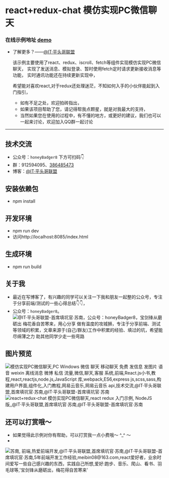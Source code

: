# react+redux-chat 模仿实现PC微信聊天

### 在线示例地址 [demo](https://meibin08.github.io/react-redux-chat/index.html "react+redux-chat 模仿实现PC微信聊天,react redux 入门示例, NodeJS 版,微信,聊天,mac chat,@IT·平头哥联盟,首席填坑官∙苏南,@IT·平头哥联盟-首席填坑官∙苏南")
+ 了解更多？——[@IT·平头哥联盟](https://honeybadger8.github.io/blog/ "@IT·平头哥联盟-首席填坑官∙苏南")

	该示例主要使用了react、redux、iscroll、fetch等组件实现模仿实现PC微信聊天，
	实现了发送消息、模拟登录、暂时使用fetch定时请求更新接收消息等功能，
	实时通讯功能还在持续更新实现中，

	希望能对喜欢react,对于redux还处理迷茫，不知如何入手的小伙伴能起到入门指引，
	- 如有不足之处，欢迎拍砖指出，
	- 如果该项目帮助了您，请记得帮我点颗星，就是对我最大的支持，
	- 当然如果您在使用的过程中，有不懂的地方，或更好的建议，我们也可以一起来讨论，欢迎加入QQ群一起讨论
****

## 技术交流
- 公众号：`honeyBadger8` 下方可扫码👇
- 群：912594095、[386485473](https://shang.qq.com/wpa/qunwpa?idkey=d44baf17512787eb0e4f268849a3239d6b9675145a606e21b9a055176bd1c0e2 "React\redux技术交流群")
- 博客：[@IT·平头哥联盟](https://honeybadger8.github.io/blog/ "@IT·平头哥联盟-首席填坑官∙苏南")

## 安装依赖包
- npm install

## 开发环境
- npm run dev
- 访问http://localhost:8085/index.html

## 生成环境
- npm run build

## 关于我
- 最近在写博客了，有兴趣的同学可以关注一下我和朋友一起整的公众号，专注于分享前端/测试的一些心得总结👇👇，
- 公众号：`honeyBadger8`。
![@IT·平头哥联盟-首席填坑官∙苏南，公众号：honeyBadger8，宝剑锋从磨砺出 梅花香自苦寒来，用心分享 做有温度的攻城狮，专注于分享前端、测试 等领域的积累，文章来源于(自己/群友)工作中积累的经验、填过的坑，希望能尽绵薄之力 助其他同学少走一些弯路](https://honeybadger8.github.io/blog/frontends/_banner/card.gif "@IT·平头哥联盟-首席填坑官∙苏南，公众号：honeyBadger8")

## 图片预览
![模仿实现PC微信聊天,PC Windows 微信 聊天 移动聊天 免费 发信息 发图片 语音 weixin 离线消息 微博 私信 流量,微信,聊天,客服 系统,前端,React.js小书,教程,react,reactjs,node.js,JavaScript 库,webpack,ES6,express js,scss,sass,构建用户界面,组件化,入门教程,网易云音乐,网易云音乐 api,技术交流,@IT·平头哥联盟,首席填坑官∙苏南,@IT·平头哥联盟-首席填坑官∙苏南](https://meibin08.github.io/react-redux-chat/images/index.png)
![react+redux-chat 模仿实现PC微信聊天,react redux 入门示例, NodeJS 版,,@IT·平头哥联盟,首席填坑官∙苏南,@IT·平头哥联盟-首席填坑官∙苏南](https://meibin08.github.io/react-redux-chat/images/login.png)

## 还可以打赏哦～ 

- 如果觉得此示例对你有帮助，可以打赏我一点小费哦～ ^_^ ～
- 
![苏南, 前端,热爱前端开发,@IT·平头哥联盟,首席填坑官∙苏南,@IT·平头哥联盟-首席填坑官∙苏南,5年前端开发工作经验,meibin08@163.com,react爱好者，业余时间爱写一些自己感兴趣的东西，实践自己所想,爱好:跑步、音乐、爬山、看书、羽毛球等,'宝剑锋从磨砺出，梅花得自苦寒来'](https://meibin08.github.io/NeteaseCloudMusic-SSR/static/reward@x1.png?20180803)


